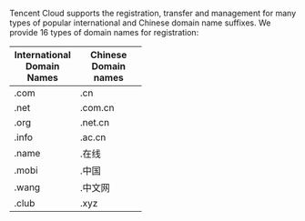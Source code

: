 <style  rel="stylesheet"> table th:nth-of-type(1) { width: 100px; }table th:nth-of-type(2) { width: 100px; }</style>
Tencent Cloud supports the registration, transfer and management for many types of popular international and Chinese domain name suffixes. We provide 16 types of domain names for registration:

| International Domain Names | Chinese Domain names |
| ------------- | ------------- |
|.com |	.cn |
|.net	| .com.cn|
|.org	| .net.cn|
|.info	| .ac.cn|
| .name	| .在线 |
|	.mobi	| .中国 |
|	.wang	| .中文网 |
|.club| .xyz|

